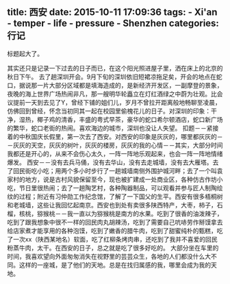 title: 西安
date: 2015-10-11 17:09:36
tags:
    - Xi'an
    - temper
    - life
    - pressure
    - Shenzhen
categories: 行记
---

标题起大了。

其实还只是记录一下过去的日子而已，在这个阳光照进屋子里，洒在床上的北京的秋日下午。
去了趟深圳开会。9月下旬的深圳依旧短裙凉拖足矣，开会的地点在蛇口，据说那一片大部分区域都是填海造成的，是新经济开发区，一副摩登的景象，夜晚的海上世界广场热闹非凡，那一艘明华轮矗立在灯红酒绿之中蔚为壮观。比会议提前一天到去见了Y，曾经下铺的姐们儿，岁月不曾拉开距离般地畅聊至凌晨，仿佛回到曾经，怀念当初同其一起在校园里偷槐花儿的日子。对深圳的印象：干净，湿热，椰子鸡的清香，丰盛的粤式早茶，豪华的蛇口希尔顿酒店，蛇口新广场的繁华，蛇口老街的热闹。喜欢海边的城市，深圳也没让人失望。
扣题－－紧接着的中秋国庆长假里，第一次去了西安。对西安的印象是灰灰的，哪里都灰灰的－－灰灰的天空，灰灰的树叶，灰灰的楼房，灰灰的我的心情－－其实，大部分时间我都还是开心的，从来不会伤心太久，一阵一阵地乐观起来，也会一阵一阵地情绪爆发。
西安－－没有去兵马俑，没有去华山，没有去走城墙，没有去大雁塔。去了回民街吃小吃；用两个多小时步行了一趟城墙南侧外围护城河畔；去了一个叫袁家村的地方，说是古村风貌保留至今，现也被扩建成一处商业区，各种仿古作坊小吃，节日里很热闹；去了一趟陶艺村，各种陶器制品，可以观看并参与匠人制陶绘纹的过程；附近有习仲勋工作纪念馆，了解了一下国父的生平。西安有很多梧桐树和老城墙，这些让我回忆起南京。西安也到处有卖很多陕西特产，大枣，柿子，石榴，核桃，猕猴桃－－我一直以为猕猴桃是南方的水果。吃到了很香的油泼辣子，吃到了跟我想象中很不一样的回民肉丸胡辣汤，吃到了需要自己吭哧劳作掰馍拿去给店家煮才能享用的各种泡馍，吃到了嫩香的腊牛肉，吃到了甜蜜纯朴的甄糕，吃了一次xx（陕西某地名）软面，吃了红柳条烤肉串，还吃到了我并不喜爱的回民粉蒸牛肉，太干。在西安的日子，总之就是吃了很多好吃的。
大部分坐在车里的时间，我喜欢望向外面匆匆消失在视野里的芸芸众生，各地的人们都没什么大不同。这样的一座城，是了他们的天地。总是在找归属感的我，哪里会成为我的天地。

